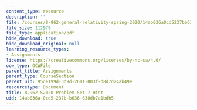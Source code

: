 ```yaml
---
content_type: resource
description: ''
file: /courses/8-962-general-relativity-spring-2020/14ab036a0cd5237bb636638db7a1bdb5_MIT8_962S20_pset07_hint.pdf
file_size: 112979
file_type: application/pdf
hide_download: true
hide_download_original: null
learning_resource_types:
- Assignments
license: https://creativecommons.org/licenses/by-nc-sa/4.0/
ocw_type: OCWFile
parent_title: Assignments
parent_type: CourseSection
parent_uid: 95ce199d-3d9d-2601-803f-d8d7d24ab49e
resourcetype: Document
title: 8.962 S2020 Problem Set 7 Hint
uid: 14ab036a-0cd5-237b-b636-638db7a1bdb5
---
```

